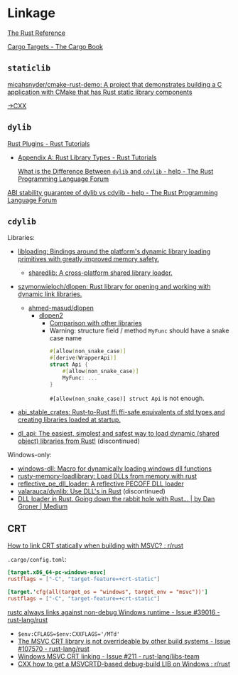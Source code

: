 # Linkage
[The Rust Reference](https://doc.rust-lang.org/reference/linkage.html)

[Cargo Targets - The Cargo Book](https://doc.rust-lang.org/cargo/reference/cargo-targets.html)

## `staticlib`
[micahsnyder/cmake-rust-demo: A project that demonstrates building a C application with CMake that has Rust static library components](https://github.com/micahsnyder/cmake-rust-demo)

[→CXX](/Language/FFI.md#cxx)

## `dylib`
[Rust Plugins - Rust Tutorials](https://zicklag.github.io/rust-tutorials/rust-plugins.html)
- [Appendix A: Rust Library Types - Rust Tutorials](https://zicklag.github.io/rust-tutorials/appendix-a.html)

  [What is the Difference Between `dylib` and `cdylib` - help - The Rust Programming Language Forum](https://users.rust-lang.org/t/what-is-the-difference-between-dylib-and-cdylib/28847)

[ABI stability guarantee of dylib vs cdylib - help - The Rust Programming Language Forum](https://users.rust-lang.org/t/abi-stability-guarantee-of-dylib-vs-cdylib/50879)

## `cdylib`
Libraries:
- [libloading: Bindings around the platform's dynamic library loading primitives with greatly improved memory safety.](https://github.com/nagisa/rust_libloading/)
  - [sharedlib: A cross-platform shared library loader.](https://github.com/Tyleo/sharedlib)

- [szymonwieloch/dlopen: Rust library for opening and working with dynamic link libraries.](https://github.com/szymonwieloch/rust-dlopen)
  - [ahmed-masud/dlopen](https://github.com/ahmed-masud/rust-dlopen)
    - [dlopen2](https://github.com/OpenByteDev/dlopen2)
      - [Comparison with other libraries](https://github.com/OpenByteDev/dlopen2#comparison-with-other-libraries)
      - Warning: structure field / method `MyFunc` should have a snake case name
        ```rust
        #[allow(non_snake_case)]
        #[derive(WrapperApi)]
        struct Api {
            #[allow(non_snake_case)]
            MyFunc: ...
        }
        ```
        `#[allow(non_snake_case)] struct Api` is not enough.

- [abi\_stable\_crates: Rust-to-Rust ffi,ffi-safe equivalents of std types,and creating libraries loaded at startup.](https://github.com/rodrimati1992/abi_stable_crates)

- [dl\_api: The easiest, simplest and safest way to load dynamic (shared object) libraries from Rust!](https://github.com/AldaronLau/dl_api) (discontinued)

Windows-only:
- [windows-dll: Macro for dynamically loading windows dll functions](https://github.com/thisKai/rust-windows-dll)
- [rusty-memory-loadlibrary: Load DLLs from memory with rust](https://github.com/malware-unicorn/rusty-memory-loadlibrary)
- [reflective\_pe\_dll\_loader: A reflective PECOFF DLL loader](https://github.com/JohnScience/reflective_pe_dll_loader)
- [valarauca/dynlib: Use DLL's in Rust](https://github.com/valarauca/dynlib) (discontinued)
- [DLL loader in Rust. Going down the rabbit hole with Rust... | by Dan Groner | Medium](https://medium.com/@dangroner/dlls-in-rust-e1322da511da)

## CRT
[How to link CRT statically when building with MSVC? : r/rust](https://www.reddit.com/r/rust/comments/ekts0d/how_to_link_crt_statically_when_building_with_msvc/)

`.cargo/config.toml`:
```toml
[target.x86_64-pc-windows-msvc]
rustflags = ["-C", "target-feature=+crt-static"]
```

```toml
[target.'cfg(all(target_os = "windows", target_env = "msvc"))']
rustflags = ["-C", "target-feature=+crt-static"]
```

[rustc always links against non-debug Windows runtime - Issue #39016 - rust-lang/rust](https://github.com/rust-lang/rust/issues/39016)
- `$env:CFLAGS=$env:CXXFLAGS='/MTd'`
- [The MSVC CRT library is not overrideable by other build systems - Issue #107570 - rust-lang/rust](https://github.com/rust-lang/rust/issues/107570)
- [Windows MSVC CRT linking - Issue #211 - rust-lang/libs-team](https://github.com/rust-lang/libs-team/issues/211)
- [CXX how to get a MSVCRTD-based debug-build LIB on Windows : r/rust](https://www.reddit.com/r/rust/comments/14wjxih/cxx_how_to_get_a_msvcrtdbased_debugbuild_lib_on/)